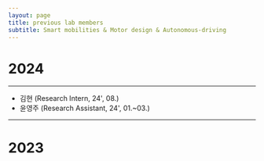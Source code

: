 ```yaml
---
layout: page
title: previous lab members
subtitle: Smart mobilities & Motor design & Autonomous-driving
---
```

# 2024
---
- 김현 (Research Intern, 24', 08.)
- 윤영주 (Research Assistant, 24', 01.~03.)

---
# 2023

